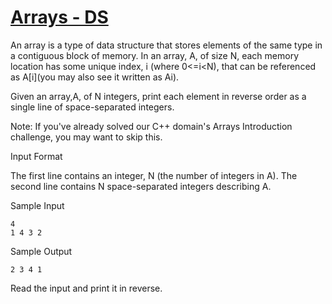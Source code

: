 # [Arrays - DS](https://www.hackerrank.com/challenges/arrays-ds/problem)

An array is a type of data structure that stores elements of the same type in a contiguous block of memory. In an array, A, of size N, each memory location has some unique index, i (where 0<=i<N), that can be referenced as  A[i](you may also see it written as Ai).

Given an array,A, of N integers, print each element in reverse order as a single line of space-separated integers.

Note: If you've already solved our C++ domain's Arrays Introduction challenge, you may want to skip this.

Input Format

The first line contains an integer, N (the number of integers in A).
The second line contains N space-separated integers describing A.

Sample Input
```
4
1 4 3 2
```

Sample Output
```
2 3 4 1
```

Read the input and print it in reverse. 
